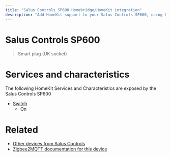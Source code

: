 ```yaml
---
title: "Salus Controls SP600 Homebridge/HomeKit integration"
description: "Add HomeKit support to your Salus Controls SP600, using Homebridge, Zigbee2MQTT and homebridge-z2m."
---
```

<!---
This file has been GENERATED using src/docgen/docgen.ts
DO NOT EDIT THIS FILE MANUALLY!
-->
# Salus Controls SP600
> Smart plug (UK socket)


# Services and characteristics
The following HomeKit Services and Characteristics are exposed by
the Salus Controls SP600

* [Switch](../../switch.md)
  * On


# Related
* [Other devices from Salus Controls](../index.md#salus_controls)
* [Zigbee2MQTT documentation for this device](https://www.zigbee2mqtt.io/devices/SP600.html)